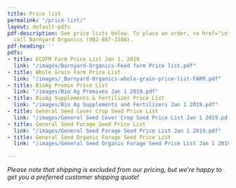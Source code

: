 ```yaml
---
title: Price list
permalink: "/price-list/"
layout: default-pdfs
pdf-description: See price lists below. To place an order, <a href="info@barnyardorganics.com">email</a>   or
  call Barnyard Organics (902-887-3188).
pdf-heading: ''
pdfs:
- title: ECOFM Farm Price List Jan 1, 2019
  link: "/images/Barnyard-Organics-Feed farm Price list.pdf"
- title: Whole Grain Farm Price List
  link: "/images/_Barnyard-Organics-whole-grain-price-list-FARM.pdf"
- title: BioAg Premix Price List
  link: "/images/Bio Ag Premixes Jan 1 2019.pdf"
- title: BioAg Supplements & Fertilizer Price List
  link: "/images/Bio Ag Supplements and Fertilizers Jan 1 2019.pdf"
- title: General Seed Cover Crop Seed Price List
  link: "/images/General Seed Cover Crop Seed Price List Jan 1 2019.pdf"
- title: General Seed Forage Seed Price List
  link: "/images/General Seed Forage Seed Price List Jan 1 2019.pdf"
- title: General Seed Organic Forage Seed Price List
  link: "/images/General Seed Organic Forage Seed Price List Jan 1 2019.pdf"

---
```

_Please note that shipping is excluded from our pricing, but we’re happy to get you a preferred customer shipping quote!_